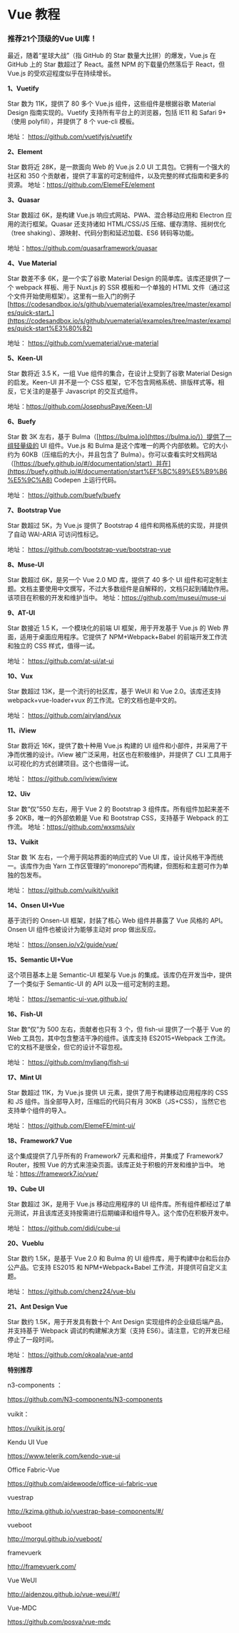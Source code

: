 # Vue 教程

### 推荐21个顶级的Vue UI库！

最近，随着“星球大战”（指 GitHub 的 Star 数量大比拼）的爆发，Vue.js 在 GitHub 上的 Star 数超过了 React。虽然 NPM 的下载量仍然落后于 React，但 Vue.js 的受欢迎程度似乎在持续增长。

**1、Vuetify**

Star 数为 11K，提供了 80 多个 Vue.js 组件，这些组件是根据谷歌 Material Design 指南实现的。Vuetify 支持所有平台上的浏览器，包括 IE11 和 Safari 9+（使用 polyfill），并提供了 8 个 vue-cli 模板。

地址： https://github.com/vuetifyjs/vuetify

**2、Element**

Star 数将近 28K，是一款面向 Web 的 Vue.js 2.0 UI 工具包。它拥有一个强大的社区和 350 个贡献者，提供了丰富的可定制组件，以及完整的样式指南和更多的资源。 地址：https://github.com/ElemeFE/element

**3、Quasar**

Star 数超过 6K，是构建 Vue.js 响应式网站、PWA、混合移动应用和 Electron 应用的流行框架。Quasar 还支持诸如 HTML/CSS/JS 压缩、缓存清除、摇树优化（tree shaking）、源映射、代码分割和延迟加载、ES6 转码等功能。

地址：https://github.com/quasarframework/quasar

**4、Vue Material**

Star 数差不多 6K，是一个实了谷歌 Material Design 的简单库。该库还提供了一个 webpack 样板、用于 Nuxt.js 的 SSR 模板和一个单独的 HTML 文件（通过这个文件开始使用框架）。这里有一些入门的例子[https://codesandbox.io/s/github/vuematerial/examples/tree/master/examples/quick-start。](https://codesandbox.io/s/github/vuematerial/examples/tree/master/examples/quick-start%E3%80%82)

地址： https://github.com/vuematerial/vue-material

**5、Keen-UI**

Star 数将近 3.5 K，一组 Vue 组件的集合，在设计上受到了谷歌 Material Design 的启发。Keen-UI 并不是一个 CSS 框架，它不包含网格系统、排版样式等。相反，它关注的是基于 Javascript 的交互式组件。

地址：https://github.com/JosephusPaye/Keen-UI

**6、Buefy**

Star 数 3K 左右，基于 Bulma（[https://bulma.io](https://bulma.io/)）提供了一组轻量级的 UI 组件。Vue.js 和 Bulma 是这个库唯一的两个内部依赖。它的大小约为 60KB（压缩后的大小，并且包含了 Bulma）。你可以查看实时文档网站（[https://buefy.github.io/#/documentation/start）并在](https://buefy.github.io/#/documentation/start%EF%BC%89%E5%B9%B6%E5%9C%A8) Codepen 上运行代码。

地址： https://github.com/buefy/buefy

**7、Bootstrap Vue**

Star 数超过 5K，为 Vue.js 提供了 Bootstrap 4 组件和网格系统的实现，并提供了自动 WAI-ARIA 可访问性标记。

地址： https://github.com/bootstrap-vue/bootstrap-vue

**8、Muse-UI**

Star 数超过 6K，是另一个 Vue 2.0 MD 库，提供了 40 多个 UI 组件和可定制主题。文档主要使用中文撰写，不过大多数组件是自解释的，文档只起到辅助作用。该项目在积极的开发和维护当中。 地址：https://github.com/museui/muse-ui

**9、AT-UI**

Star 数接近 1.5 K，一个模块化的前端 UI 框架，用于开发基于 Vue.js 的 Web 界面，适用于桌面应用程序。它提供了 NPM+Webpack+Babel 的前端开发工作流和独立的 CSS 样式，值得一试。

地址： https://github.com/at-ui/at-ui

**10、Vux**

Star 数超过 13K，是一个流行的社区库，基于 WeUI 和 Vue 2.0。该库还支持 webpack+vue-loader+vux 的工作流。它的文档也是中文的。

地址： https://github.com/airyland/vux

**11、iView**

Star 数将近 16K，提供了数十种用 Vue.js 构建的 UI 组件和小部件，并采用了干净而优雅的设计。iView 被广泛采用，社区也在积极维护，并提供了 CLI 工具用于以可视化的方式创建项目。这个也值得一试。

地址： https://github.com/iview/iview

**12、Uiv**

Star 数“仅”550 左右，用于 Vue 2 的 Bootstrap 3 组件库。所有组件加起来差不多 20KB，唯一的外部依赖是 Vue 和 Bootstrap CSS，支持基于 Webpack 的工作流。 地址：https://github.com/wxsms/uiv

**13、Vuikit**

Star 数 1K 左右，一个用于网站界面的响应式的 Vue UI 库，设计风格干净而统一。该库作为由 Yarn 工作区管理的“monorepo”而构建，但图标和主题可作为单独的包发布。

地址： https://github.com/vuikit/vuikit

**14、Onsen UI+Vue**

基于流行的 Onsen-UI 框架，封装了核心 Web 组件并暴露了 Vue 风格的 API。Onsen UI 组件也被设计为能够主动对 prop 做出反应。

地址： https://onsen.io/v2/guide/vue/

**15、Semantic UI+Vue**

这个项目基本上是 Semantic-UI 框架与 Vue.js 的集成。该库仍在开发当中，提供了一个类似于 Semantic-UI 的 API 以及一组可定制的主题。

地址： https://semantic-ui-vue.github.io/

**16、Fish-UI**

Star 数“仅”为 500 左右，贡献者也只有 3 个，但 fish-ui 提供了一个基于 Vue 的 Web 工具包，其中包含整洁干净的组件。该库支持 ES2015+Webpack 工作流。它的文档不是很全，但它的设计不容忽视。

地址： https://github.com/myliang/fish-ui

**17、Mint UI**

Star 数超过 11K，为 Vue.js 提供 UI 元素，提供了用于构建移动应用程序的 CSS 和 JS 组件。当全部导入时，压缩后的代码只有月 30KB（JS+CSS），当然它也支持单个组件的导入。

地址： https://github.com/ElemeFE/mint-ui/

**18、Framework7 Vue**

这个集成提供了几乎所有的 Framework7 元素和组件，并集成了 Framework7 Router，按照 Vue 的方式来渲染页面。该库正处于积极的开发和维护当中。 地址：https://framework7.io/vue/

**19、Cube UI**

Star 数超过 3K，是用于 Vue.js 移动应用程序的 UI 组件库。所有组件都经过了单元测试，并且该库还支持按需进行后期编译和组件导入。这个库仍在积极开发中。

地址： https://github.com/didi/cube-ui

**20、Vueblu**

Star 数约 1.5K，是基于 Vue 2.0 和 Bulma 的 UI 组件库，用于构建中台和后台办公产品。它支持 ES2015 和 NPM+Webpack+Babel 工作流，并提供可自定义主题。

地址： https://github.com/chenz24/vue-blu

**21、Ant Design Vue**

Star 数约 1.5K，用于开发具有数十个 Ant Design 实现组件的企业级后端产品，并支持基于 Webpack 调试的构建解决方案（支持 ES6）。请注意，它的开发已经停止了一段时间。

地址： https://github.com/okoala/vue-antd

**特别推荐**

n3-components ：

https://github.com/N3-components/N3-components

vuikit：

https://vuikit.js.org/

Kendu UI Vue

https://www.telerik.com/kendo-vue-ui

Office Fabric-Vue

https://github.com/aidewoode/office-ui-fabric-vue

vuestrap

http://kzima.github.io/vuestrap-base-components/#/

vueboot

http://morgul.github.io/vueboot/

framevuerk

http://framevuerk.com/

Vue WeUI

http://aidenzou.github.io/vue-weui/#!/

Vue-MDC

https://github.com/posva/vue-mdc